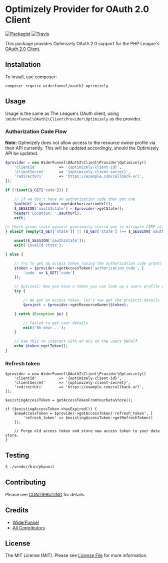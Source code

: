# Optimizely Provider for OAuth 2.0 Client
[![Packagist](https://img.shields.io/packagist/v/WiderFunnel/OAuth2-Optimizely.svg?maxAge=2592000?style=flat-square)](https://packagist.org/packages/widerfunnel/oauth2-optimizely)
[![Travis](https://img.shields.io/travis/WiderFunnel/OAuth2-Optimizely.svg?maxAge=2592000?style=flat-square)](https://travis-ci.org/WiderFunnel/OAuth2-Optimizely)

This package provides Optimizely OAuth 2.0 support for the PHP League's [OAuth 2.0 Client](https://github.com/thephpleague/oauth2-client).

## Installation

To install, use composer:

```
composer require widerfunnel/oauth2-optimizely
```

## Usage

Usage is the same as The League's OAuth client, using `\WiderFunnel\OAuth2\Client\Provider\Optimizely` as the provider.

### Authorization Code Flow

**Note:** Optimizely does not allow access to the resource owner profile via their API currently. This will be updated 
accordingly, should the Optimizely API be updated.

```php
$provider = new WiderFunnel\OAuth2\Client\Provider\Optimizely([
    'clientId'          => '{optimizely-client-id}',
    'clientSecret'      => '{optimizely-client-secret}',
    'redirectUri'       => 'https://example.com/callback-url',
]);

if (!isset($_GET['code'])) {

    // If we don't have an authorization code then get one
    $authUrl = $provider->getAuthorizationUrl();
    $_SESSION['oauth2state'] = $provider->getState();
    header('Location: '.$authUrl);
    exit;

// Check given state against previously stored one to mitigate CSRF attack
} elseif (empty($_GET['state']) || ($_GET['state'] !== $_SESSION['oauth2state'])) {

    unset($_SESSION['oauth2state']);
    exit('Invalid state');

} else {

    // Try to get an access token (using the authorization code grant)
    $token = $provider->getAccessToken('authorization_code', [
        'code' => $_GET['code']
    ]);

    // Optional: Now you have a token you can look up a users profile data
    try {

        // We got an access token, let's now get the projects details
        $project = $provider->getResourceOwner($token);        

    } catch (Exception $e) {

        // Failed to get user details
        exit('Oh dear...');
    }

    // Use this to interact with an API on the users behalf
    echo $token->getToken();
}
```

### Refresh token 

```
$provider = new WiderFunnel\OAuth2\Client\Provider\Optimizely([
    'clientId'          => '{optimizely-client-id}',
    'clientSecret'      => '{optimizely-client-secret}',
    'redirectUri'       => 'https://example.com/callback-url',
]);

$existingAccessToken = getAccessTokenFromYourDataStore();

if ($existingAccessToken->hasExpired()) {
    $newAccessToken = $provider->getAccessToken('refresh_token', [
        'refresh_token' => $existingAccessToken->getRefreshToken()
    ]);

    // Purge old access token and store new access token to your data store.
}
```

## Testing

``` bash
$ ./vendor/bin/phpunit
```

## Contributing

Please see [CONTRIBUTING](https://github.com/WiderFunnel/OAuth2-Optimizely/blob/master/CONTRIBUTING.md) for details.


## Credits

- [WiderFunnel](https://github.com/WiderFunnel)
- [All Contributors](https://github.com/WiderFunnel/OAuth2-Optimizely/contributors)


## License

The MIT License (MIT). Please see [License File](https://github.com/WiderFunnel/OAuth2-Optimizely/blob/master/LICENSE) for more information.
